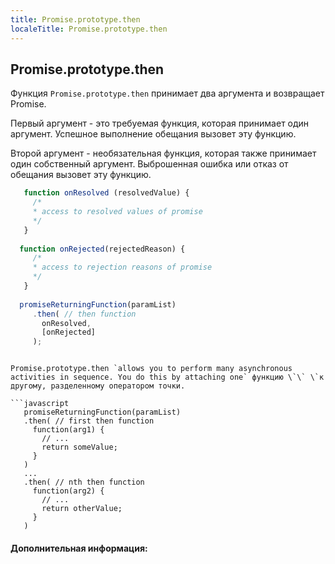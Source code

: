 ```yaml
---
title: Promise.prototype.then
localeTitle: Promise.prototype.then
---
```

## Promise.prototype.then

Функция `Promise.prototype.then` принимает два аргумента и возвращает Promise.

Первый аргумент - это требуемая функция, которая принимает один аргумент. Успешное выполнение обещания вызовет эту функцию.

Второй аргумент - необязательная функция, которая также принимает один собственный аргумент. Выброшенная ошибка или отказ от обещания вызовет эту функцию.

```javascript
   function onResolved (resolvedValue) { 
     /* 
     * access to resolved values of promise 
     */ 
   } 
 
  function onRejected(rejectedReason) { 
     /* 
     * access to rejection reasons of promise 
     */ 
   } 
 
  promiseReturningFunction(paramList) 
     .then( // then function 
       onResolved, 
       [onRejected] 
     ); 
 ``` 
```

Promise.prototype.then `allows you to perform many asynchronous activities in sequence. You do this by attaching one` функцию \`\` \`к другому, разделенному оператором точки.

```javascript
   promiseReturningFunction(paramList) 
   .then( // first then function 
     function(arg1) { 
       // ... 
       return someValue; 
     } 
   ) 
   ... 
   .then( // nth then function 
     function(arg2) { 
       // ... 
       return otherValue; 
     } 
   ) 
```

#### Дополнительная информация: